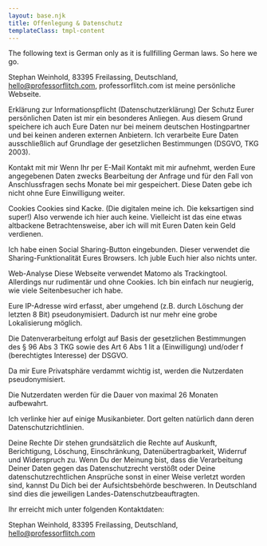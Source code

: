 ```yaml
---
layout: base.njk
title: Offenlegung & Datenschutz
templateClass: tmpl-content
---
```


The following text is German only as it is fullfilling German laws. So here we go.

Stephan Weinhold,
83395 Freilassing,
Deutschland,
[hello@professorflitch.com](hello@professorflitch.com),
professorflitch.com ist meine persönliche Webseite.

Erklärung zur Informationspflicht (Datenschutzerklärung)
Der Schutz Eurer persönlichen Daten ist mir ein besonderes Anliegen. Aus diesem Grund speichere ich auch Eure Daten nur bei meinem deutschen Hostingpartner und bei keinen anderen externen Anbietern. Ich verarbeite Eure Daten ausschließlich auf Grundlage der gesetzlichen Bestimmungen (DSGVO, TKG 2003).

Kontakt mit mir
Wenn Ihr per E-Mail Kontakt mit mir aufnehmt, werden Eure angegebenen Daten zwecks Bearbeitung der Anfrage und für den Fall von Anschlussfragen sechs Monate bei mir gespeichert. Diese Daten gebe ich nicht ohne Eure Einwilligung weiter.

Cookies
Cookies sind Kacke. (Die digitalen meine ich. Die keksartigen sind super!) Also verwende ich hier auch keine. Vielleicht ist das eine etwas altbackene Betrachtensweise, aber ich will mit Euren Daten kein Geld verdienen.

Ich habe einen Social Sharing-Button eingebunden. Dieser verwendet die Sharing-Funktionalität Eures Browsers. Ich juble Euch hier also nichts unter.

Web-Analyse
Diese Webseite verwendet Matomo als Trackingtool. Allerdings nur rudimentär und ohne Cookies. Ich bin einfach nur neugierig, wie viele Seitenbesucher ich habe.

Eure IP-Adresse wird erfasst, aber umgehend (z.B. durch Löschung der letzten 8 Bit) pseudonymisiert. Dadurch ist nur mehr eine grobe Lokalisierung möglich.

Die Datenverarbeitung erfolgt auf Basis der gesetzlichen Bestimmungen des § 96 Abs 3 TKG sowie des Art 6 Abs 1 lit a (Einwilligung) und/oder f (berechtigtes Interesse) der DSGVO.

Da mir Eure Privatsphäre verdammt wichtig ist, werden die Nutzerdaten pseudonymisiert.

Die Nutzerdaten werden für die Dauer von maximal 26 Monaten aufbewahrt.

Ich verlinke hier auf einige Musikanbieter. Dort gelten natürlich dann deren Datenschutzrichtlinien.

Deine Rechte
Dir stehen grundsätzlich die Rechte auf Auskunft, Berichtigung, Löschung, Einschränkung, Datenübertragbarkeit, Widerruf und Widerspruch zu. Wenn Du der Meinung bist, dass die Verarbeitung Deiner Daten gegen das Datenschutzrecht verstößt oder Deine datenschutzrechtlichen Ansprüche sonst in einer Weise verletzt worden sind, kannst Du Dich bei der Aufsichtsbehörde beschweren. In Deutschland sind dies die jeweiligen Landes-Datenschutzbeauftragten.

Ihr erreicht mich unter folgenden Kontaktdaten:

Stephan Weinhold,
83395 Freilassing,
Deutschland,
[hello@professorflitch.com](hello@professorflitch.com)
